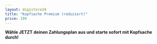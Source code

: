 ```yaml
---
layout: digistore24
title: "Kopfsache Premium (reduziert)"
price: 199
---
```

<p><strong>W&#xE4;hle JETZT&#xA0;deinen Zahlungsplan aus und starte sofort mit Kopfsache durch!</strong></p>